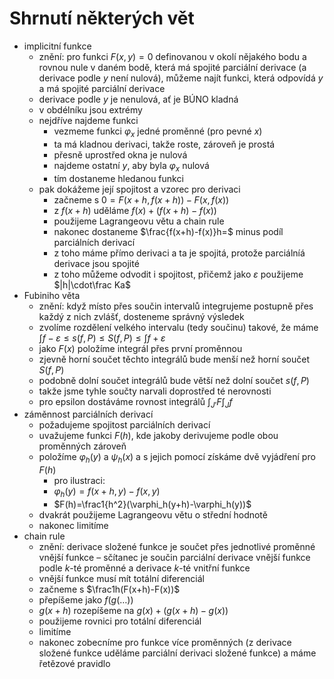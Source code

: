 # Shrnutí některých vět

- implicitní funkce
	- znění: pro funkci $F(x,y)=0$ definovanou v okolí nějakého bodu a rovnou nule v daném bodě, která má spojité parciální derivace (a derivace podle $y$ není nulová), můžeme najít funkci, která odpovídá $y$ a má spojité parciální derivace
	- derivace podle $y$ je nenulová, ať je BÚNO kladná
	- v obdélníku jsou extrémy
	- nejdříve najdeme funkci
		- vezmeme funkci $\varphi_x$ jedné proměnné (pro pevné $x$)
		- ta má kladnou derivaci, takže roste, zároveň je prostá
		- přesně uprostřed okna je nulová
		- najdeme ostatní $y$, aby byla $\varphi_x$ nulová
		- tím dostaneme hledanou funkci
	- pak dokážeme její spojitost a vzorec pro derivaci
		- začneme s $0=F(x+h,f(x+h))-F(x,f(x))$
		- z $f(x+h)$ uděláme $f(x)+(f(x+h)-f(x))$
		- použijeme Lagrangeovu větu a chain rule
		- nakonec dostaneme $\frac{f(x+h)-f(x)}h=$ minus podíl parciálních derivací
		- z toho máme přímo derivaci a ta je spojitá, protože parciálníá derivace jsou spojité
		- z toho můžeme odvodit i spojitost, přičemž jako $\varepsilon$ použijeme $|h|\cdot\frac Ka$
- Fubiniho věta
	- znění: když místo přes součin intervalů integrujeme postupně přes každý z nich zvlášť, dosteneme správný výsledek
	- zvolíme rozdělení velkého intervalu (tedy součinu) takové, že máme $\int f-\varepsilon\leq s(f,P)\leq S(f,P)\leq\int f+\varepsilon$
	- jako $F(x)$ položíme integrál přes první proměnnou
	- zjevně horní součet těchto integrálů bude menší než horní součet $S(f,P)$
	- podobně dolní součet integrálů bude větší než dolní součet $s(f,P)$
	- takže jsme tyhle součty narvali doprostřed té nerovnosti
	- pro epsilon dostáváme rovnost integrálů $\int_{J'}F\int_Jf$
- záměnnost parciálních derivací
	- požadujeme spojitost parciálních derivací
	- uvažujeme funkci $F(h)$, kde jakoby derivujeme podle obou proměnných zároveň
	- položíme $\varphi_h(y)$ a $\psi_h(x)$ a s jejich pomocí získáme dvě vyjádření pro $F(h)$
		- pro ilustraci:
		- $\varphi_h(y)=f(x+h,y)-f(x,y)$
		- $F(h)=\frac1{h^2}(\varphi_h(y+h)-\varphi_h(y))$
	- dvakrát použijeme Lagrangeovu větu o střední hodnotě
	- nakonec limitíme
- chain rule
	- znění: derivace složené funkce je součet přes jednotlivé proměnné vnější funkce – sčítanec je součin parciální derivace vnější funkce podle $k$-té proměnné a derivace $k$-té vnitřní funkce
	- vnější funkce musí mít totální diferenciál
	- začneme s $\frac1h(F(x+h)-F(x))$
	- přepíšeme jako $f(g(\dots))$
	- $g(x+h)$ rozepíšeme na $g(x)+(g(x+h)-g(x))$
	- použijeme rovnici pro totální diferenciál
	- limitíme
	- nakonec zobecníme pro funkce více proměnných (z derivace složené funkce uděláme parciální derivaci složené funkce) a máme řetězové pravidlo
